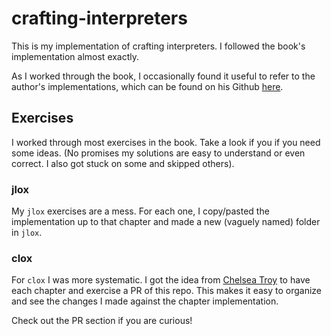 # crafting-interpreters

This is my implementation of crafting interpreters.
I followed the book's implementation almost exactly.

As I worked through the book, I occasionally found it
useful to refer to the author's implementations,
which can be found on his Github [here](https://github.com/munificent/craftinginterpreters).

## Exercises

I worked through most exercises in the book.
Take a look if you if you need some ideas.
(No promises my solutions are easy to understand
or even correct. I also got stuck on some and skipped others).

### jlox

My `jlox` exercises are a mess. For each one,
I copy/pasted the implementation up to that chapter
and made a new (vaguely named) folder in `jlox`.

### clox

For `clox` I was more systematic. I got the
idea from [Chelsea Troy](https://chelseatroy.com/2022/02/10/adding-error-productions-to-the-lox-compiler/)
to have each chapter and exercise a PR of this repo.
This makes it easy to organize and see the changes
I made against the chapter implementation.

Check out the PR section if you are curious!
